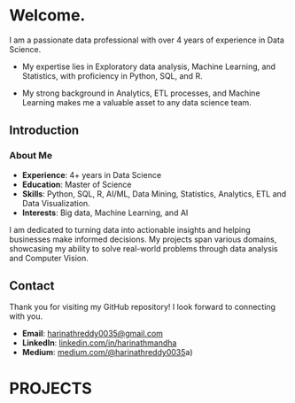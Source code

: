 # Welcome.

I am a passionate data professional with over 4 years of experience in Data Science.

- My expertise lies in Exploratory data analysis, Machine Learning, and Statistics, with proficiency in Python, SQL, and R. 

- My strong background in Analytics, ETL processes, and Machine Learning makes me a valuable asset to any data science team.

## Introduction

### About Me
- **Experience**: 4+ years in Data Science
- **Education**: Master of Science 
- **Skills**: Python, SQL, R, AI/ML, Data Mining, Statistics, Analytics, ETL and Data Visualization.
- **Interests**: Big data, Machine Learning, and AI

I am dedicated to turning data into actionable insights and helping businesses make informed decisions. My projects span various domains, showcasing my ability to solve real-world problems through data analysis and Computer Vision.


## Contact
Thank you for visiting my GitHub repository! I look forward to connecting with you.
- **Email**: harinathreddy0035@gmail.com
- **LinkedIn**: [linkedin.com/in/harinathmandha](https://www.linkedin.com/in/harinathmandha)
- **Medium**: [medium.com/@harinathreddy0035](https://medium.com/@harinathreddy0035)a)


# PROJECTS
